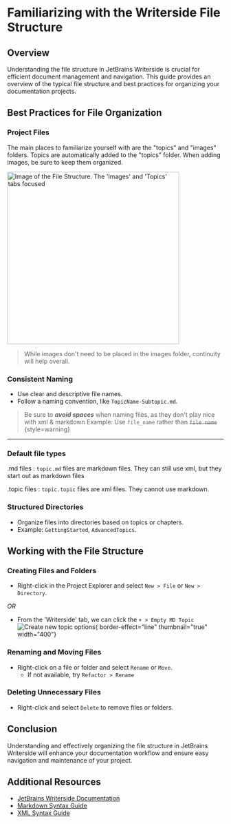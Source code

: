 # Familiarizing with the Writerside File Structure

## Overview
Understanding the file structure in JetBrains Writerside is crucial for efficient document management and navigation. This guide provides an overview of the typical file structure and best practices for organizing your documentation projects.

## Best Practices for File Organization

<!--Here's some xml mixed with markdown for mixed use example-->
### Project Files
The main places to familiarize yourself with are the "topics" and "images" folders. Topics are automatically added
to the "topics" folder. When adding images, be sure to keep them organized.

<img src="images_topics.png" alt="Image of the File Structure. The 'Images' and 'Topics' tabs focused" 
height="400"/>

>While images don't need to be placed in the images folder, continuity will help overall.

### Consistent Naming
- Use clear and descriptive file names.
- Follow a naming convention, like `TopicName-Subtopic.md`.
>Be sure to _**avoid spaces**_ when naming files, as they don't play nice with xml & markdown
> Example: Use `file_name` rather than ~~`file name`~~
>{style=warning}
---

### Default file types

.md files
: `topic.md` files are markdown files. They can still use xml, but they start out as markdown files

.topic files
: `topic.topic` files are xml files. They cannot use markdown.

### Structured Directories
- Organize files into directories based on topics or chapters.
- Example: `GettingStarted`, `AdvancedTopics`.

## Working with the File Structure

### Creating Files and Folders
- Right-click in the Project Explorer and select `New > File` or `New > Directory`. 

_OR_

- From the 'Writerside' tab, we can click the `+ > Empty MD Topic`
  ![Create new topic options](new_topic_options.png){ border-effect="line" thumbnail="true" width="400"}

### Renaming and Moving Files
- Right-click on a file or folder and select `Rename` or `Move`.
    - If not available, try `Refactor > Rename`

### Deleting Unnecessary Files
- Right-click and select `Delete` to remove files or folders.

## Conclusion

Understanding and effectively organizing the file structure in JetBrains Writerside will enhance your documentation workflow and ensure easy navigation and maintenance of your project.

## Additional Resources
- [JetBrains Writerside Documentation](https://www.jetbrains.com/help/writerside/discover-writerside.html)
- [Markdown Syntax Guide](https://www.markdownguide.org/basic-syntax/)
- [XML Syntax Guide](https://www.w3schools.com/xml/xml_syntax.asp)
